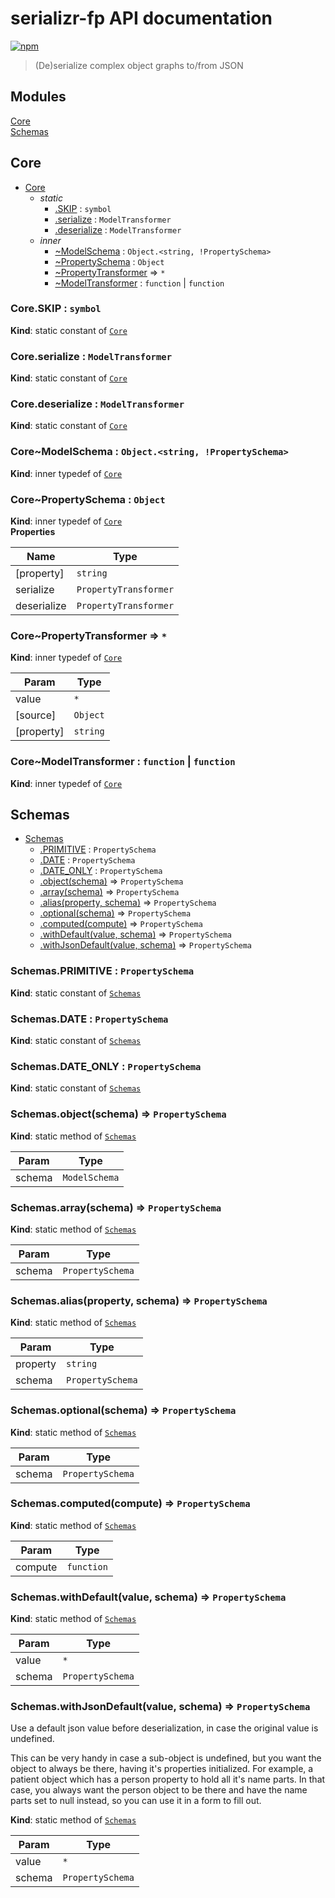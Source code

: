# serializr-fp API documentation

[![npm](https://img.shields.io/npm/v/serializr-fp.svg?style=for-the-badge)](https://www.npmjs.com/serializr-fp)

> (De)serialize complex object graphs to/from JSON

## Modules

<dl>
<dt><a href="#module_Core">Core</a></dt>
<dd></dd>
<dt><a href="#module_Schemas">Schemas</a></dt>
<dd></dd>
</dl>

<a name="module_Core"></a>

## Core

* [Core](#module_Core)
    * _static_
        * [.SKIP](#module_Core.SKIP) : <code>symbol</code>
        * [.serialize](#module_Core.serialize) : <code>ModelTransformer</code>
        * [.deserialize](#module_Core.deserialize) : <code>ModelTransformer</code>
    * _inner_
        * [~ModelSchema](#module_Core..ModelSchema) : <code>Object.&lt;string, !PropertySchema&gt;</code>
        * [~PropertySchema](#module_Core..PropertySchema) : <code>Object</code>
        * [~PropertyTransformer](#module_Core..PropertyTransformer) ⇒ <code>\*</code>
        * [~ModelTransformer](#module_Core..ModelTransformer) : <code>function</code> \| <code>function</code>

<a name="module_Core.SKIP"></a>

### Core.SKIP : <code>symbol</code>
**Kind**: static constant of [<code>Core</code>](#module_Core)  
<a name="module_Core.serialize"></a>

### Core.serialize : <code>ModelTransformer</code>
**Kind**: static constant of [<code>Core</code>](#module_Core)  
<a name="module_Core.deserialize"></a>

### Core.deserialize : <code>ModelTransformer</code>
**Kind**: static constant of [<code>Core</code>](#module_Core)  
<a name="module_Core..ModelSchema"></a>

### Core~ModelSchema : <code>Object.&lt;string, !PropertySchema&gt;</code>
**Kind**: inner typedef of [<code>Core</code>](#module_Core)  
<a name="module_Core..PropertySchema"></a>

### Core~PropertySchema : <code>Object</code>
**Kind**: inner typedef of [<code>Core</code>](#module_Core)  
**Properties**

| Name | Type |
| --- | --- |
| [property] | <code>string</code> | 
| serialize | <code>PropertyTransformer</code> | 
| deserialize | <code>PropertyTransformer</code> | 

<a name="module_Core..PropertyTransformer"></a>

### Core~PropertyTransformer ⇒ <code>\*</code>
**Kind**: inner typedef of [<code>Core</code>](#module_Core)  

| Param | Type |
| --- | --- |
| value | <code>\*</code> | 
| [source] | <code>Object</code> | 
| [property] | <code>string</code> | 

<a name="module_Core..ModelTransformer"></a>

### Core~ModelTransformer : <code>function</code> \| <code>function</code>
**Kind**: inner typedef of [<code>Core</code>](#module_Core)  
<a name="module_Schemas"></a>

## Schemas

* [Schemas](#module_Schemas)
    * [.PRIMITIVE](#module_Schemas.PRIMITIVE) : <code>PropertySchema</code>
    * [.DATE](#module_Schemas.DATE) : <code>PropertySchema</code>
    * [.DATE_ONLY](#module_Schemas.DATE_ONLY) : <code>PropertySchema</code>
    * [.object(schema)](#module_Schemas.object) ⇒ <code>PropertySchema</code>
    * [.array(schema)](#module_Schemas.array) ⇒ <code>PropertySchema</code>
    * [.alias(property, schema)](#module_Schemas.alias) ⇒ <code>PropertySchema</code>
    * [.optional(schema)](#module_Schemas.optional) ⇒ <code>PropertySchema</code>
    * [.computed(compute)](#module_Schemas.computed) ⇒ <code>PropertySchema</code>
    * [.withDefault(value, schema)](#module_Schemas.withDefault) ⇒ <code>PropertySchema</code>
    * [.withJsonDefault(value, schema)](#module_Schemas.withJsonDefault) ⇒ <code>PropertySchema</code>

<a name="module_Schemas.PRIMITIVE"></a>

### Schemas.PRIMITIVE : <code>PropertySchema</code>
**Kind**: static constant of [<code>Schemas</code>](#module_Schemas)  
<a name="module_Schemas.DATE"></a>

### Schemas.DATE : <code>PropertySchema</code>
**Kind**: static constant of [<code>Schemas</code>](#module_Schemas)  
<a name="module_Schemas.DATE_ONLY"></a>

### Schemas.DATE_ONLY : <code>PropertySchema</code>
**Kind**: static constant of [<code>Schemas</code>](#module_Schemas)  
<a name="module_Schemas.object"></a>

### Schemas.object(schema) ⇒ <code>PropertySchema</code>
**Kind**: static method of [<code>Schemas</code>](#module_Schemas)  

| Param | Type |
| --- | --- |
| schema | <code>ModelSchema</code> | 

<a name="module_Schemas.array"></a>

### Schemas.array(schema) ⇒ <code>PropertySchema</code>
**Kind**: static method of [<code>Schemas</code>](#module_Schemas)  

| Param | Type |
| --- | --- |
| schema | <code>PropertySchema</code> | 

<a name="module_Schemas.alias"></a>

### Schemas.alias(property, schema) ⇒ <code>PropertySchema</code>
**Kind**: static method of [<code>Schemas</code>](#module_Schemas)  

| Param | Type |
| --- | --- |
| property | <code>string</code> | 
| schema | <code>PropertySchema</code> | 

<a name="module_Schemas.optional"></a>

### Schemas.optional(schema) ⇒ <code>PropertySchema</code>
**Kind**: static method of [<code>Schemas</code>](#module_Schemas)  

| Param | Type |
| --- | --- |
| schema | <code>PropertySchema</code> | 

<a name="module_Schemas.computed"></a>

### Schemas.computed(compute) ⇒ <code>PropertySchema</code>
**Kind**: static method of [<code>Schemas</code>](#module_Schemas)  

| Param | Type |
| --- | --- |
| compute | <code>function</code> | 

<a name="module_Schemas.withDefault"></a>

### Schemas.withDefault(value, schema) ⇒ <code>PropertySchema</code>
**Kind**: static method of [<code>Schemas</code>](#module_Schemas)  

| Param | Type |
| --- | --- |
| value | <code>\*</code> | 
| schema | <code>PropertySchema</code> | 

<a name="module_Schemas.withJsonDefault"></a>

### Schemas.withJsonDefault(value, schema) ⇒ <code>PropertySchema</code>
Use a default json value before deserialization,
in case the original value is undefined.

This can be very handy in case a sub-object is undefined, but you want the
object to always be there, having it's properties initialized. For example,
a patient object which has a person property to hold all it's name parts. In
that case, you always want the person object to be there and have the name
parts set to null instead, so you can use it in a form to fill out.

**Kind**: static method of [<code>Schemas</code>](#module_Schemas)  

| Param | Type |
| --- | --- |
| value | <code>\*</code> | 
| schema | <code>PropertySchema</code> | 

